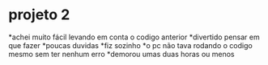 # projeto 2
*achei muito fácil levando em conta o codigo anterior
*divertido pensar em que fazer 
*poucas duvidas
*fiz sozinho
*o pc não tava rodando o codigo mesmo sem ter nenhum erro
*demorou umas duas horas ou menos
